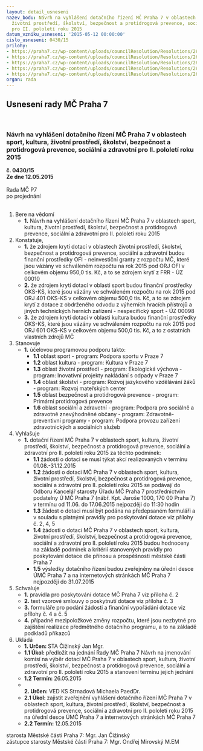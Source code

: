```yaml
---
layout: detail_usneseni
nazev_bodu: Návrh na vyhlášení dotačního řízení MČ Praha 7 v oblastech sport, kultura,
  životní prostředí, školství, bezpečnost a protidrogová prevence, sociální a zdravotní
  pro II. pololetí roku 2015
datum_vzniku_usneseni: '2015-05-12 00:00:00'
cislo_usneseni: 0430/15
prilohy:
- https://praha7.cz/wp-content/uploads/councilResolution/Resolutions/26419/27-15-m13d_programove_dotace_vyhlaseni_2015_cervenec_rz.doc
- https://praha7.cz/wp-content/uploads/councilResolution/Resolutions/26419/27-15-obecna_pravidla_poskytnuti_dotace_programove_2015.doc
- https://praha7.cz/wp-content/uploads/councilResolution/Resolutions/26419/27-15-smlouva_o_poskytnuti_dotace_2015_novela.doc
- https://praha7.cz/wp-content/uploads/councilResolution/Resolutions/26419/27-15-zadost_o_poskytnuti_dotace_obecne_2015.doc
- https://praha7.cz/wp-content/uploads/councilResolution/Resolutions/26419/27-15-financni_vyporadani_dotace_programova.doc
organ: rada
---
```

<div id="ucUsn_pList" class="usn">
	<span><h2>Usnesení rady MČ Praha 7 </h2>
<br></span><div class="standBody">
<span><h3>Návrh na vyhlášení dotačního řízení MČ Praha 7 v oblastech sport, kultura, životní prostředí, školství, bezpečnost a protidrogová prevence, sociální a zdravotní pro II. pololetí roku 2015</h3></span><div class="center">
		<strong>č. 0430/15</strong><br>
	</div>
<div class="center">
		<strong>Ze dne 12.05.2015</strong><br><br>
	</div>Rada MČ P7<br> po projednání<br><br><ol>
<li>Bere na vědomí<ul><li>
<strong>1.</strong> Návrh na vyhlášení dotačního řízení MČ Praha 7 v oblastech sport, kultura, životní prostředí, školství, bezpečnost a protidrogová prevence, sociální a zdravotní pro II. pololetí roku 2015</li></ul>
</li>
<li>Konstatuje,<ul>
<li>
<strong>1.</strong> že zdrojem krytí dotací v oblastech životní prostředí, školství, bezpečnost a protidrogová prevence, sociální a zdravotní budou finanční prostředky OFI - neinvestiční granty z rozpočtu MČ, které jsou vázány ve schváleném rozpočtu na rok 2015 pod ORJ OFI v celkovém objemu 950,0 tis. Kč, a to se zdrojem krytí z FRR - ÚZ 00010</li>
<li>
<strong>2.</strong> že zdrojem krytí dotací v oblasti sport budou finanční prostředky OKS-KS, které jsou vázány ve schváleném rozpočtu na rok 2015 pod ORJ 401 OKS-KS v celkovém objemu 500,0 tis. Kč, a to se zdrojem krytí z dotace z obdrženého odvodu z výherních hracích přístrojů a jiných technických herních zařízení - nespecifický sport - ÚZ 00098</li>
<li>
<strong>3.</strong> že zdrojem krytí dotací v oblasti kultura budou finanční prostředky OKS-KS, které jsou vázány ve schváleném rozpočtu na rok 2015 pod ORJ 601 OKS-KS v celkovém objemu 500,0 tis. Kč, a to z ostatních vlastních zdrojů MČ</li>
</ul>
</li>
<li>Stanovuje<ul><li>
<strong>1.</strong> účelovou programovou podporu takto:<ul>
<li>
<strong>1.1</strong> oblast sport - program: Podpora sportu v Praze 7</li>
<li>
<strong>1.2</strong> oblast kultura - program: Kultura v Praze 7</li>
<li>
<strong>1.3</strong> oblast životní prostředí - program: Ekologická výchova - program: Inovativní projekty nakládání s odpady v Praze 7</li>
<li>
<strong>1.4</strong> oblast školství - program: Rozvoj jazykového vzdělávání žáků - program: Rozvoj mateřských center</li>
<li>
<strong>1.5</strong> oblast bezpečnost a protidrogová prevence - program: Primární protidrogová prevence</li>
<li>
<strong>1.6</strong> oblast sociální a zdravotní - program: Podpora pro sociálně a zdravotně znevýhodněné občany - program: Zdravotně-preventivní programy - program: Podpora provozu zařízení zdravotnických a sociálních služeb</li>
</ul>
</li></ul>
</li>
<li>Vyhlašuje<ul><li>
<strong>1.</strong> dotační řízení MČ Praha 7 v oblastech sport, kultura, životní prostředí, školství, bezpečnost a protidrogová prevence, sociální a zdravotní pro II. pololetí roku 2015 za těchto podmínek:<ul>
<li>
<strong>1.1</strong> žádosti o dotaci se musí týkat akcí realizovaných v termínu 01.08.-31.12.2015</li>
<li>
<strong>1.2</strong> žádosti o dotaci MČ Praha 7 v oblastech sport, kultura, životní prostředí, školství, bezpečnost a protidrogová prevence, sociální a zdravotní pro II. pololetí roku 2015 se podávají do Odboru Kancelář starosty Úřadu MČ Praha 7 prostřednictvím podatelny Ú MČ Praha 7 (nábř. Kpt. Jaroše 1000, 170 00 Praha 7) v termínu od 11.06. do 17.06.2015 nejpozději do 11:30 hodin</li>
<li>
<strong>1.3</strong> žádost o dotaci musí být podána na předepsaném formuláři a v souladu s platnými pravidly pro poskytování dotace viz přílohy č. 2, 4, 5</li>
<li>
<strong>1.4</strong> žádosti o dotaci MČ Praha 7 v oblastech sport, kultura, životní prostředí, školství, bezpečnost a protidrogová prevence, sociální a zdravotní pro II. pololetí roku 2015 budou hodnoceny na základě podmínek a kritérií stanovených pravidly pro poskytování dotace dle přínosu a prospěšnosti městské části Praha 7</li>
<li>
<strong>1.5</strong> výsledky dotačního řízení budou zveřejněny na úřední desce ÚMČ Praha 7 a na internetových stránkách MČ Praha 7 nejpozději do 31.07.2015</li>
</ul>
</li></ul>
</li>
<li>Schvaluje<ul>
<li>
<strong>1.</strong> pravidla pro poskytování dotace MČ Praha 7 viz příloha č. 2</li>
<li>
<strong>2.</strong> text vzorové smlouvy o poskytnutí dotace viz příloha č. 3</li>
<li>
<strong>3.</strong> formuláře pro podání žádosti a finanční vypořádání dotace viz přílohy č. 4 a č. 5</li>
<li>
<strong>4.</strong> případné mezipoložkové změny rozpočtu, které jsou nezbytné pro zajištění realizace předmětného dotačního programu, a to na základě podkladů příkazců   </li>
</ul>
</li>
<li>Ukládá<ul>
<li>
<strong>1. Určen: </strong>STA Čižinský Jan Mgr.</li>
<li>
<strong>1.1 Úkol: </strong>předložit na jednání Rady MČ Praha 7 Návrh na jmenování komisí na výběr dotací MČ Praha 7 v oblastech sport, kultura, životní prostředí, školství, bezpečnost a protidrogová prevence, sociální a zdravotní pro II. pololetí roku 2015 a stanovení termínu jejich jednání</li>
<li>
<strong>1.2 Termín: </strong>26.05.2015</li>
<li>
<strong><br>2. Určen: </strong>VED KS Strnadová Michaela PaedDr.</li>
<li>
<strong>2.1 Úkol: </strong>zajistit zveřejnění vyhlášení dotačního řízení MČ Praha 7 v oblastech sport, kultura, životní prostředí, školství, bezpečnost a protidrogová prevence, sociální a zdravotní pro II. pololetí roku 2015 na úřední desce ÚMČ Praha 7 a internetových stránkách MČ Praha 7</li>
<li>
<strong>2.2 Termín: </strong>12.05.2015</li>
</ul>
</li>
</ol>starosta Městské části Praha 7: Mgr. Jan Čižinský<br>zástupce starosty Městské části Praha 7: Mgr. Ondřej Mirovský M.EM 
</div>
</div>